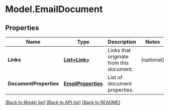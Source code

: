 # Model.EmailDocument
## Properties
Name | Type | Description | Notes
------------ | ------------- | ------------- | -------------
**Links** | [**List&lt;Link&gt;**](Link.md) | Links that originate from this document. | [optional] 
**DocumentProperties** | [**EmailProperties**](EmailProperties.md) | List of document properties. | 



[[Back to Model list]](README.md#documentation-for-models) [[Back to API list]](README.md#documentation-for-api-endpoints) [[Back to README]](README.md)


